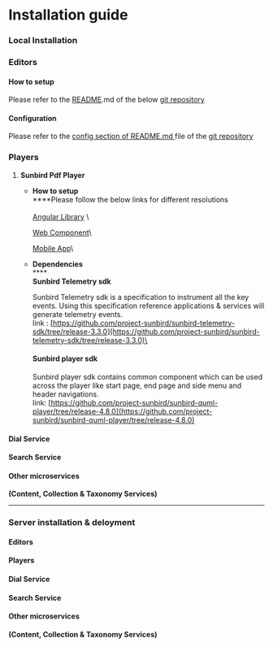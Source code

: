 # Installation guide

### Local Installation

### Editors

#### How to setup

Please refer to the [README](https://github.com/Sunbird-Ed/sunbird-collection-editor/tree/release-4.8.0#readme).md of the below [git repository](installation-guide.md#git-repo)

#### Configuration

Please refer to the [config section of README.md ](https://github.com/vaibhavbhuva/sunbird-collection-editor-1/blob/release-4.8.0/docs/CONFIGURATION.md)file of the [git repository](installation-guide.md#git-repo)

### Players

1. **Sunbird Pdf Player**
   *   **How to setup** \
       ****Please follow the below links for different resolutions\
       \
       [Angular Library](https://github.com/project-sunbird/sunbird-pdf-player/tree/release-4.8.0#getting-started) \


       [Web Component](https://github.com/project-sunbird/sunbird-pdf-player/tree/release-4.8.0#use-as-web-components)\


       [Mobile App](https://github.com/project-sunbird/sunbird-pdf-player/tree/release-4.8.0#mobile-app-integration-steps)\

   *   **Dependencies**\
       ****\
       **Sunbird Telemetry sdk**

       Sunbird Telemetry sdk is a specification to instrument all the key events. Using this specification reference applications & services will generate telemetry events.\
       link : [https://github.com/project-sunbird/sunbird-telemetry-sdk/tree/release-3.3.0](https://github.com/project-sunbird/sunbird-telemetry-sdk/tree/release-3.3.0)\


       #### Sunbird player sdk

       Sunbird player sdk contains common component which can be used across the player like start page, end page and side menu and header navigations.\
       link: [https://github.com/project-sunbird/sunbird-quml-player/tree/release-4.8.0](https://github.com/project-sunbird/sunbird-quml-player/tree/release-4.8.0)

#### Dial Service



#### Search Service



#### Other microservices

**(Content, Collection & Taxonomy Services)**

****

### **Server installation & deloyment**

#### Editors



#### Players



#### Dial Service



#### Search Service



#### Other microservices

**(Content, Collection & Taxonomy Services)**
